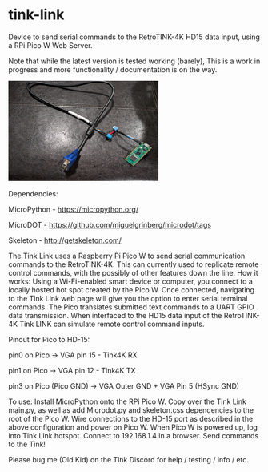 # tink-link

Device to send serial commands to the RetroTINK-4K HD15 data input, using a RPi Pico W Web Server.

Note that while the latest version is tested working (barely), This is a work in progress and more functionality / documentation is on the way.


<img src="https://github.com/Patrick-Working/tink-link/blob/main/PXL_20241104_022657857.jpg" alt="Alt Text" width="300" height="200">


Dependencies:

MicroPython - https://micropython.org/

MicroDOT - https://github.com/miguelgrinberg/microdot/tags

Skeleton - http://getskeleton.com/

The Tink Link uses a Raspberry Pi Pico W to send serial communication commands to the RetroTINK-4K. This can currently used to replicate remote control commands, with the possibly of other features down the line. 
How it works:
Using a Wi-Fi-enabled smart device or computer, you connect to a locally hosted hot spot created by the Pico W. Once connected, navigating to the Tink Link web page will give you the option to enter serial terminal commands. The Pico translates submitted text commands to a UART GPIO data transmission. When interfaced to the HD15 data input of the RetroTINK-4K Tink LINK can simulate remote control command inputs.

Pinout for Pico to HD-15:

pin0 on Pico -> VGA pin 15 - Tink4K RX

pin1 on Pico -> VGA pin 12 - Tink4K TX

pin3 on Pico (Pico GND) -> VGA Outer GND + VGA Pin 5 (HSync GND)


To use:
Install MicroPython onto the RPi Pico W. Copy over the Tink Link main.py, as well as add Microdot.py and skeleton.css dependencies to the root of the Pico W. Wire connections to the HD-15 port as described in the above configuration and power on Pico W. When Pico W is powered up, log into Tink Link hotspot. Connect to 192.168.1.4 in a browser. Send commands to the Tink!

Please bug me (Old Kid) on the Tink Discord for help / testing / info / etc.
